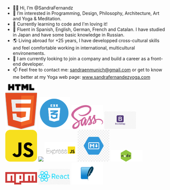 - 👋🏽 Hi, I’m @SandraFernandz
- 💎 I’m interested in Programming, Design, Philosophy, Architecture, Art and Yoga & Meditation.
- 💫 Currently learning to code and I'm loving it!
- 💬 Fluent in Spanish, English, German, French and Catalan. I have studied in Japan and have some basic knowledge in Russian.
- 🌎 Living abroad for +25 years, I have developped cross-cultural skills and feel comfortable working in international, multicultural        environements.
- 👀 I am currently looking to join a company and build a career as a front-end developer.
- 📫 Feel free to contact me: sandraenmunich@gmail.com or get to know me better at my Yoga web page: www.sandrafernandezyoga.com

<img src="images/HTML5.png" width = "100"> <img src="images/CSS.png" width = "100"> <img src="images/SASS.png" width = "100"> <img src="images/bootstrap.png" width = "100"> <img src="images/javascript.png" width = "100"> <img src="images/gulp.png" width = "100">
<img src="images/expressJS.png" width = "100"> <img src="images/markdown.png" width = "100"> <img src="images/node.png" width = "100">
<img src="images/npm.png" width = "100"> <img src="images/react.png" width = "100"> <img src="images/sqlite.png" width = "100">
 


<!---
SandraFernandz/SandraFernandz is a ✨ special ✨ repository because its `README.md` (this file) appears on your GitHub profile.
You can click the Preview link to take a look at your changes.
--->
